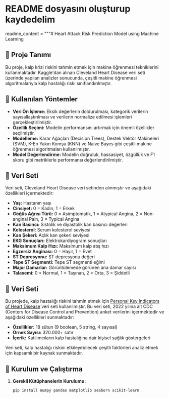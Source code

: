 # README dosyasını oluşturup kaydedelim
readme_content = """# Heart Attack Risk Prediction Model using Machine Learning

## 📌 Proje Tanımı

Bu proje, kalp krizi riskini tahmin etmek için makine öğrenmesi tekniklerini kullanmaktadır. Kaggle'dan alınan Cleveland Heart Disease veri seti üzerinde yapılan analizler sonucunda, çeşitli makine öğrenmesi algoritmalarıyla kalp hastalığı riski sınıflandırılmıştır.

## 🧠 Kullanılan Yöntemler

- **Veri Ön İşleme:** Eksik değerlerin doldurulması, kategorik verilerin sayısallaştırılması ve verilerin normalize edilmesi işlemleri gerçekleştirilmiştir.
- **Özellik Seçimi:** Modelin performansını artırmak için önemli özellikler seçilmiştir.
- **Modelleme:** Karar Ağaçları (Decision Trees), Destek Vektör Makineleri (SVM), K-En Yakın Komşu (KNN) ve Naive Bayes gibi çeşitli makine öğrenmesi algoritmaları kullanılmıştır.
- **Model Değerlendirme:** Modelin doğruluk, hassasiyet, özgüllük ve F1 skoru gibi metriklerle performansı değerlendirilmiştir.

## 🧪 Veri Seti

Veri seti, Cleveland Heart Disease veri setinden alınmıştır ve aşağıdaki özellikleri içermektedir:

- **Yaş:** Hastanın yaşı
- **Cinsiyet:** 0 = Kadın, 1 = Erkek
- **Göğüs Ağrısı Türü:** 0 = Asimptomatik, 1 = Atypical Angina, 2 = Non-anginal Pain, 3 = Typical Angina
- **Kan Basıncı:** Sistolik ve diyastolik kan basıncı değerleri
- **Kolesterol:** Serum kolesterol seviyesi
- **Kan Şekeri:** Açlık kan şekeri seviyesi
- **EKG Sonuçları:** Elektrokardiyogram sonuçları
- **Maksimum Kalp Hızı:** Maksimum kalp atış hızı
- **Egzersiz Anginası:** 0 = Hayır, 1 = Evet
- **ST Depresyonu:** ST depresyonu değeri
- **Tepe ST Segmenti:** Tepe ST segmenti eğimi
- **Major Damarlar:** Görüntülemede görünen ana damar sayısı
- **Talasemi:** 0 = Normal, 1 = Taşınan, 2 = Orta, 3 = Şiddetli

## 🧪 Veri Seti

Bu projede, kalp hastalığı riskini tahmin etmek için [Personal Key Indicators of Heart Disease](https://www.kaggle.com/datasets/kamilpytlak/personal-key-indicators-of-heart-disease) veri seti kullanılmıştır. Bu veri seti, 2022 yılına ait CDC (Centers for Disease Control and Prevention) anket verilerini içermektedir ve aşağıdaki özellikleri sunmaktadır:

- **Özellikler:** 18 sütun (9 boolean, 5 string, 4 sayısal)
- **Örnek Sayısı:** 320.000+ satır
- **İçerik:** Katılımcıların kalp hastalığına dair kişisel sağlık göstergeleri

Veri seti, kalp hastalığı riskini etkileyebilecek çeşitli faktörleri analiz etmek için kapsamlı bir kaynak sunmaktadır.


## 🚀 Kurulum ve Çalıştırma

1. **Gerekli Kütüphanelerin Kurulumu:**

   ```bash
   pip install numpy pandas matplotlib seaborn scikit-learn

